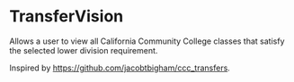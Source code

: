 # TransferVision

Allows a user to view all California Community College classes that satisfy the selected lower division requirement.

Inspired by https://github.com/jacobtbigham/ccc_transfers.
